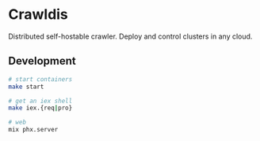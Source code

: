 # Crawldis

Distributed self-hostable crawler. Deploy and control clusters in any cloud.

## Development

```bash
# start containers
make start

# get an iex shell
make iex.{req|pro}

# web
mix phx.server
```

